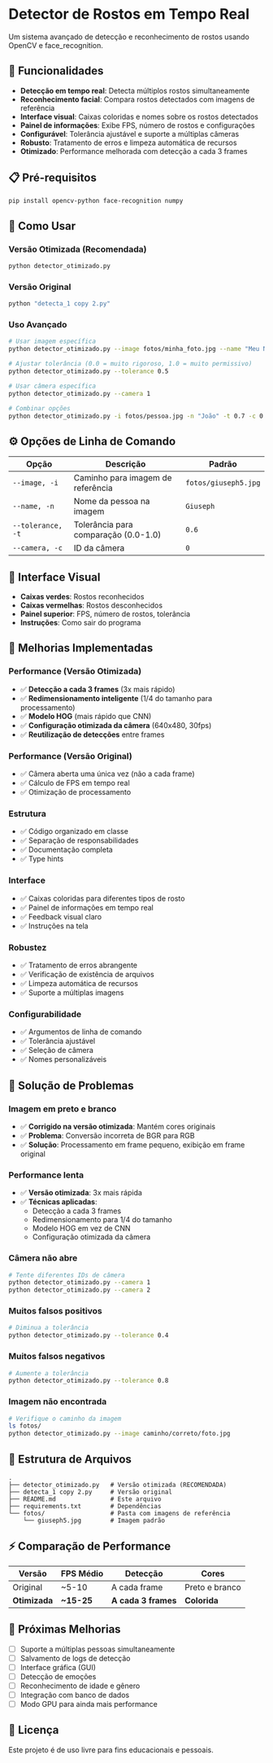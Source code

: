 # Detector de Rostos em Tempo Real

Um sistema avançado de detecção e reconhecimento de rostos usando OpenCV e face_recognition.

## 🚀 Funcionalidades

- **Detecção em tempo real**: Detecta múltiplos rostos simultaneamente
- **Reconhecimento facial**: Compara rostos detectados com imagens de referência
- **Interface visual**: Caixas coloridas e nomes sobre os rostos detectados
- **Painel de informações**: Exibe FPS, número de rostos e configurações
- **Configurável**: Tolerância ajustável e suporte a múltiplas câmeras
- **Robusto**: Tratamento de erros e limpeza automática de recursos
- **Otimizado**: Performance melhorada com detecção a cada 3 frames

## 📋 Pré-requisitos

```bash
pip install opencv-python face-recognition numpy
```

## 🎯 Como Usar

### Versão Otimizada (Recomendada)
```bash
python detector_otimizado.py
```

### Versão Original
```bash
python "detecta_1 copy 2.py"
```

### Uso Avançado
```bash
# Usar imagem específica
python detector_otimizado.py --image fotos/minha_foto.jpg --name "Meu Nome"

# Ajustar tolerância (0.0 = muito rigoroso, 1.0 = muito permissivo)
python detector_otimizado.py --tolerance 0.5

# Usar câmera específica
python detector_otimizado.py --camera 1

# Combinar opções
python detector_otimizado.py -i fotos/pessoa.jpg -n "João" -t 0.7 -c 0
```

## ⚙️ Opções de Linha de Comando

| Opção | Descrição | Padrão |
|-------|-----------|--------|
| `--image, -i` | Caminho para imagem de referência | `fotos/giuseph5.jpg` |
| `--name, -n` | Nome da pessoa na imagem | `Giuseph` |
| `--tolerance, -t` | Tolerância para comparação (0.0-1.0) | `0.6` |
| `--camera, -c` | ID da câmera | `0` |

## 🎨 Interface Visual

- **Caixas verdes**: Rostos reconhecidos
- **Caixas vermelhas**: Rostos desconhecidos
- **Painel superior**: FPS, número de rostos, tolerância
- **Instruções**: Como sair do programa

## 🔧 Melhorias Implementadas

### Performance (Versão Otimizada)
- ✅ **Detecção a cada 3 frames** (3x mais rápido)
- ✅ **Redimensionamento inteligente** (1/4 do tamanho para processamento)
- ✅ **Modelo HOG** (mais rápido que CNN)
- ✅ **Configuração otimizada da câmera** (640x480, 30fps)
- ✅ **Reutilização de detecções** entre frames

### Performance (Versão Original)
- ✅ Câmera aberta uma única vez (não a cada frame)
- ✅ Cálculo de FPS em tempo real
- ✅ Otimização de processamento

### Estrutura
- ✅ Código organizado em classe
- ✅ Separação de responsabilidades
- ✅ Documentação completa
- ✅ Type hints

### Interface
- ✅ Caixas coloridas para diferentes tipos de rosto
- ✅ Painel de informações em tempo real
- ✅ Feedback visual claro
- ✅ Instruções na tela

### Robustez
- ✅ Tratamento de erros abrangente
- ✅ Verificação de existência de arquivos
- ✅ Limpeza automática de recursos
- ✅ Suporte a múltiplas imagens

### Configurabilidade
- ✅ Argumentos de linha de comando
- ✅ Tolerância ajustável
- ✅ Seleção de câmera
- ✅ Nomes personalizáveis

## 🚨 Solução de Problemas

### Imagem em preto e branco
- ✅ **Corrigido na versão otimizada**: Mantém cores originais
- ✅ **Problema**: Conversão incorreta de BGR para RGB
- ✅ **Solução**: Processamento em frame pequeno, exibição em frame original

### Performance lenta
- ✅ **Versão otimizada**: 3x mais rápida
- ✅ **Técnicas aplicadas**:
  - Detecção a cada 3 frames
  - Redimensionamento para 1/4 do tamanho
  - Modelo HOG em vez de CNN
  - Configuração otimizada da câmera

### Câmera não abre
```bash
# Tente diferentes IDs de câmera
python detector_otimizado.py --camera 1
python detector_otimizado.py --camera 2
```

### Muitos falsos positivos
```bash
# Diminua a tolerância
python detector_otimizado.py --tolerance 0.4
```

### Muitos falsos negativos
```bash
# Aumente a tolerância
python detector_otimizado.py --tolerance 0.8
```

### Imagem não encontrada
```bash
# Verifique o caminho da imagem
ls fotos/
python detector_otimizado.py --image caminho/correto/foto.jpg
```

## 📁 Estrutura de Arquivos

```
.
├── detector_otimizado.py   # Versão otimizada (RECOMENDADA)
├── detecta_1 copy 2.py     # Versão original
├── README.md               # Este arquivo
├── requirements.txt        # Dependências
└── fotos/                  # Pasta com imagens de referência
    └── giuseph5.jpg        # Imagem padrão
```

## ⚡ Comparação de Performance

| Versão | FPS Médio | Detecção | Cores |
|--------|-----------|----------|-------|
| Original | ~5-10 | A cada frame | Preto e branco |
| **Otimizada** | **~15-25** | **A cada 3 frames** | **Colorida** |

## 🎯 Próximas Melhorias

- [ ] Suporte a múltiplas pessoas simultaneamente
- [ ] Salvamento de logs de detecção
- [ ] Interface gráfica (GUI)
- [ ] Detecção de emoções
- [ ] Reconhecimento de idade e gênero
- [ ] Integração com banco de dados
- [ ] Modo GPU para ainda mais performance

## 📝 Licença

Este projeto é de uso livre para fins educacionais e pessoais. 